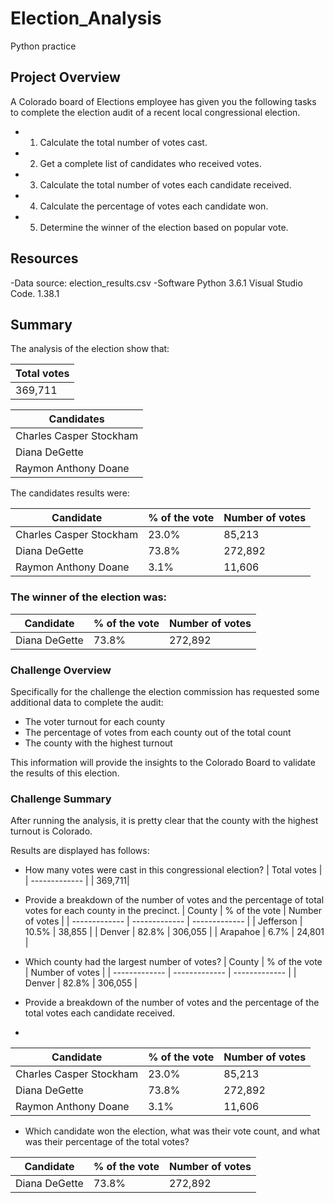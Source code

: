 # Election_Analysis
Python practice 

## Project Overview

A Colorado board of Elections employee has given you the following tasks to complete the election audit of a recent local congressional election.

* 1. Calculate the total number of votes cast.
* 2. Get a complete list of candidates who received votes.
* 3. Calculate the total number of votes each candidate received.
* 4. Calculate the percentage of votes each candidate won.
* 5. Determine the winner of the election based on popular vote.
## Resources
-Data source: election_results.csv
-Software Python 3.6.1 Visual Studio Code. 1.38.1

## Summary

The analysis of the election show that:



| Total votes  |
| ------------- |
| 369,711|

| Candidates  |
| ------------- |
| Charles Casper Stockham|
| Diana DeGette |
| Raymon Anthony Doane |

The candidates results were:

| Candidate  | % of the vote | Number of votes |
| ------------- | ------------- | ------------- |
| Charles Casper Stockham | 23.0%  | 85,213  |
| Diana DeGette | 73.8%  | 272,892  |
| Raymon Anthony Doane | 3.1%  | 11,606  |

### The winner of the election was:

| Candidate  | % of the vote | Number of votes |
| ------------- | ------------- | ------------- |
| Diana DeGette | 73.8%  | 272,892  |

### Challenge Overview

Specifically for the challenge the election commission has requested some additional data to complete the audit:

* The voter turnout for each county
* The percentage of votes from each county out of the total count
* The county with the highest turnout

This information will provide the insights to the Colorado Board to validate the results of this election.

### Challenge Summary

After running the analysis, it is pretty clear that the county with the highest turnout is Colorado.

Results are displayed has follows:

* How many votes were cast in this congressional election?
| Total votes  |
| ------------- |
| 369,711|

* Provide a breakdown of the number of votes and the percentage of total votes for each county in the precinct.
| County  | % of the vote | Number of votes |
| ------------- | ------------- | ------------- |
| Jefferson | 10.5%  | 38,855  |
| Denver | 82.8%  | 306,055  |
| Arapahoe | 6.7%  | 24,801  |


* Which county had the largest number of votes?
| County  | % of the vote | Number of votes |
| ------------- | ------------- | ------------- |
| Denver | 82.8%  | 306,055  |

* Provide a breakdown of the number of votes and the percentage of the total votes each candidate received.
* 
| Candidate  | % of the vote | Number of votes |
| ------------- | ------------- | ------------- |
| Charles Casper Stockham | 23.0%  | 85,213  |
| Diana DeGette | 73.8%  | 272,892  |
| Raymon Anthony Doane | 3.1%  | 11,606  |

* Which candidate won the election, what was their vote count, and what was their percentage of the total votes?

| Candidate  | % of the vote | Number of votes |
| ------------- | ------------- | ------------- |
| Diana DeGette | 73.8%  | 272,892  |
